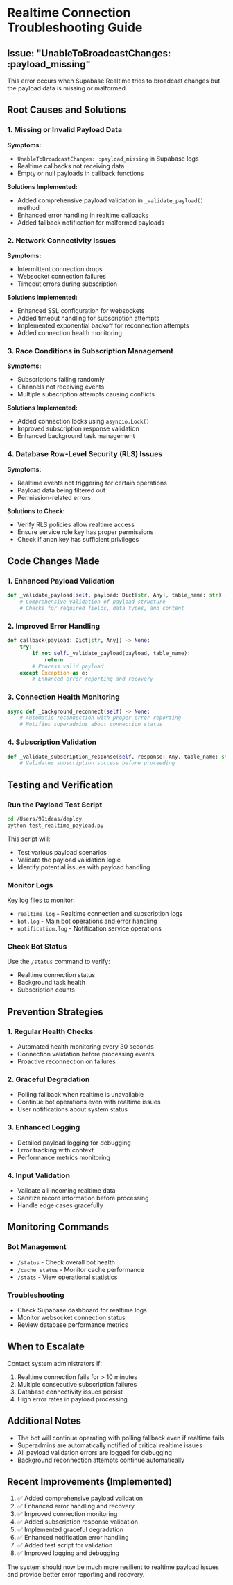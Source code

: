 # Realtime Connection Troubleshooting Guide

## Issue: "UnableToBroadcastChanges: :payload_missing"

This error occurs when Supabase Realtime tries to broadcast changes but the payload data is missing or malformed.

## Root Causes and Solutions

### 1. **Missing or Invalid Payload Data**
**Symptoms:**
- `UnableToBroadcastChanges: :payload_missing` in Supabase logs
- Realtime callbacks not receiving data
- Empty or null payloads in callback functions

**Solutions Implemented:**
- Added comprehensive payload validation in `_validate_payload()` method
- Enhanced error handling in realtime callbacks
- Added fallback notification for malformed payloads

### 2. **Network Connectivity Issues**
**Symptoms:**
- Intermittent connection drops
- Websocket connection failures
- Timeout errors during subscription

**Solutions Implemented:**
- Enhanced SSL configuration for websockets
- Added timeout handling for subscription attempts
- Implemented exponential backoff for reconnection attempts
- Added connection health monitoring

### 3. **Race Conditions in Subscription Management**
**Symptoms:**
- Subscriptions failing randomly
- Channels not receiving events
- Multiple subscription attempts causing conflicts

**Solutions Implemented:**
- Added connection locks using `asyncio.Lock()`
- Improved subscription response validation
- Enhanced background task management

### 4. **Database Row-Level Security (RLS) Issues**
**Symptoms:**
- Realtime events not triggering for certain operations
- Payload data being filtered out
- Permission-related errors

**Solutions to Check:**
- Verify RLS policies allow realtime access
- Ensure service role key has proper permissions
- Check if anon key has sufficient privileges

## Code Changes Made

### 1. Enhanced Payload Validation
```python
def _validate_payload(self, payload: Dict[str, Any], table_name: str) -> bool:
    # Comprehensive validation of payload structure
    # Checks for required fields, data types, and content
```

### 2. Improved Error Handling
```python
def callback(payload: Dict[str, Any]) -> None:
    try:
        if not self._validate_payload(payload, table_name):
            return
        # Process valid payload
    except Exception as e:
        # Enhanced error reporting and recovery
```

### 3. Connection Health Monitoring
```python
async def _background_reconnect(self) -> None:
    # Automatic reconnection with proper error reporting
    # Notifies superadmins about connection status
```

### 4. Subscription Validation
```python
def _validate_subscription_response(self, response: Any, table_name: str) -> bool:
    # Validates subscription success before proceeding
```

## Testing and Verification

### Run the Payload Test Script
```bash
cd /Users/99ideas/deploy
python test_realtime_payload.py
```

This script will:
- Test various payload scenarios
- Validate the payload validation logic
- Identify potential issues with payload handling

### Monitor Logs
Key log files to monitor:
- `realtime.log` - Realtime connection and subscription logs
- `bot.log` - Main bot operations and error handling
- `notification.log` - Notification service operations

### Check Bot Status
Use the `/status` command to verify:
- Realtime connection status
- Background task health
- Subscription counts

## Prevention Strategies

### 1. **Regular Health Checks**
- Automated health monitoring every 30 seconds
- Connection validation before processing events
- Proactive reconnection on failures

### 2. **Graceful Degradation**
- Polling fallback when realtime is unavailable
- Continue bot operations even with realtime issues
- User notifications about system status

### 3. **Enhanced Logging**
- Detailed payload logging for debugging
- Error tracking with context
- Performance metrics monitoring

### 4. **Input Validation**
- Validate all incoming realtime data
- Sanitize record information before processing
- Handle edge cases gracefully

## Monitoring Commands

### Bot Management
- `/status` - Check overall bot health
- `/cache_status` - Monitor cache performance
- `/stats` - View operational statistics

### Troubleshooting
- Check Supabase dashboard for realtime logs
- Monitor websocket connection status
- Review database performance metrics

## When to Escalate

Contact system administrators if:
1. Realtime connection fails for > 10 minutes
2. Multiple consecutive subscription failures
3. Database connectivity issues persist
4. High error rates in payload processing

## Additional Notes

- The bot will continue operating with polling fallback even if realtime fails
- Superadmins are automatically notified of critical realtime issues
- All payload validation errors are logged for debugging
- Background reconnection attempts continue automatically

## Recent Improvements (Implemented)

1. ✅ Added comprehensive payload validation
2. ✅ Enhanced error handling and recovery
3. ✅ Improved connection monitoring
4. ✅ Added subscription response validation
5. ✅ Implemented graceful degradation
6. ✅ Enhanced notification error handling
7. ✅ Added test script for validation
8. ✅ Improved logging and debugging

The system should now be much more resilient to realtime payload issues and provide better error reporting and recovery.
